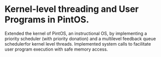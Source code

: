 # Kernel-level threading and User Programs in PintOS.

Extended the kernel of PintOS, an instructional OS, by implementing a priority scheduler (with priority donation) and a multilevel feedback queue schedulerfor kernel level threads. Implemented system calls to facilitate user program execution with safe memory access.
